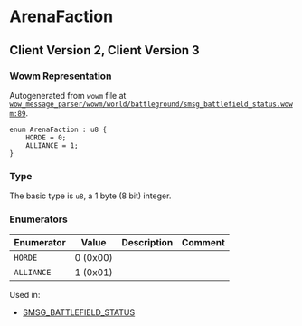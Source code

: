 # ArenaFaction

## Client Version 2, Client Version 3

### Wowm Representation

Autogenerated from `wowm` file at [`wow_message_parser/wowm/world/battleground/smsg_battlefield_status.wowm:89`](https://github.com/gtker/wow_messages/tree/main/wow_message_parser/wowm/world/battleground/smsg_battlefield_status.wowm#L89).

```rust,ignore
enum ArenaFaction : u8 {
    HORDE = 0;
    ALLIANCE = 1;
}
```
### Type
The basic type is `u8`, a 1 byte (8 bit) integer.
### Enumerators
| Enumerator | Value  | Description | Comment |
| --------- | -------- | ----------- | ------- |
| `HORDE` | 0 (0x00) |  |  |
| `ALLIANCE` | 1 (0x01) |  |  |

Used in:
* [SMSG_BATTLEFIELD_STATUS](smsg_battlefield_status.md)

